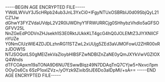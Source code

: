 -----BEGIN AGE ENCRYPTED FILE-----
YWdlLWVuY3J5cHRpb24ub3JnL3YxCi0+IFgyNTUxOSBRblJ0d09SbjQyL21CZ1Jw
dGhwY3FYZVdaUVdpL2V2R0lJWDhyY1FRWURRCjg0SHhybzVhdlo5aGFSOGFVV25L
NnZGeEdPODVnZHJsekh1S3E0RktJUkkKLT4gcG4hQ0JOLEMtZ3JlYXNlICFnYUZe
Y0NmClUzWlE4ZDJDLzhnRG11STZwL2xUUjg5ZEd3aVJMOFowU2ZHR00xRzJDOW1S
NTJSOQotLS0gMElZekVaZloybHlBSFZwNDBIZnZaNE0yQmJXYkVwVGZlOXQ4Wnds
dTFCOApxm19aTONA9D6NU7ESwwBIqz49N7DDAqTnQ7CYjw5+Nxvci1pmOOyOs6Cs
6SzP1oxIZVz+/yOYzk9ZixibStJE6Do3aIDpMI/+sA==
-----END AGE ENCRYPTED FILE-----
